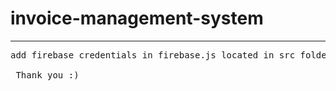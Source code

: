 # invoice-management-system
-------------------------------------------------
<pre>
add firebase credentials in firebase.js located in src folder
 
 Thank you :)
</pre>
